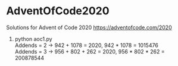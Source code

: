 # AdventOfCode2020
Solutions for Advent of Code 2020 https://adventofcode.com/2020

1. python aoc1.py  
Addends = 2 -> 942 + 1078 = 2020, 942 * 1078 = 1015476  
Addends = 3 -> 956 + 802 + 262 = 2020, 956 * 802 * 262 = 200878544